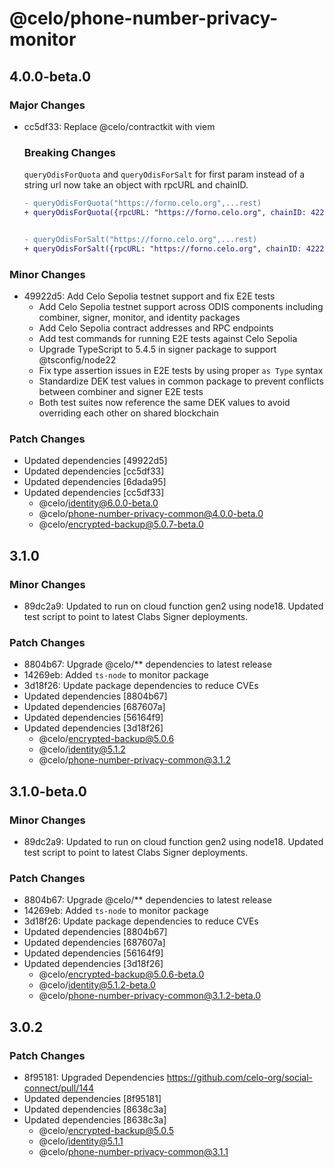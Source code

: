 # @celo/phone-number-privacy-monitor

## 4.0.0-beta.0

### Major Changes

- cc5df33: Replace @celo/contractkit with viem

  ### Breaking Changes

  `queryOdisForQuota` and `queryOdisForSalt` for first param instead of a string url now take an object with rpcURL and chainID.

  ```diff
  - queryOdisForQuota("https://forno.celo.org",...rest)
  + queryOdisForQuota({rpcURL: "https://forno.celo.org", chainID: 42220},...rest)


  - queryOdisForSalt("https://forno.celo.org",...rest)
  + queryOdisForSalt({rpcURL: "https://forno.celo.org", chainID: 42220},...rest)
  ```

### Minor Changes

- 49922d5: Add Celo Sepolia testnet support and fix E2E tests
  - Add Celo Sepolia testnet support across ODIS components including combiner, signer, monitor, and identity packages
  - Add Celo Sepolia contract addresses and RPC endpoints
  - Add test commands for running E2E tests against Celo Sepolia
  - Upgrade TypeScript to 5.4.5 in signer package to support @tsconfig/node22
  - Fix type assertion issues in E2E tests by using proper `as Type` syntax
  - Standardize DEK test values in common package to prevent conflicts between combiner and signer E2E tests
  - Both test suites now reference the same DEK values to avoid overriding each other on shared blockchain

### Patch Changes

- Updated dependencies [49922d5]
- Updated dependencies [cc5df33]
- Updated dependencies [6dada95]
- Updated dependencies [cc5df33]
  - @celo/identity@6.0.0-beta.0
  - @celo/phone-number-privacy-common@4.0.0-beta.0
  - @celo/encrypted-backup@5.0.7-beta.0

## 3.1.0

### Minor Changes

- 89dc2a9: Updated to run on cloud function gen2 using node18. Updated test script to point to latest Clabs Signer deployments.

### Patch Changes

- 8804b67: Upgrade @celo/\*\* dependencies to latest release
- 14269eb: Added `ts-node` to monitor package
- 3d18f26: Update package dependencies to reduce CVEs
- Updated dependencies [8804b67]
- Updated dependencies [687607a]
- Updated dependencies [56164f9]
- Updated dependencies [3d18f26]
  - @celo/encrypted-backup@5.0.6
  - @celo/identity@5.1.2
  - @celo/phone-number-privacy-common@3.1.2

## 3.1.0-beta.0

### Minor Changes

- 89dc2a9: Updated to run on cloud function gen2 using node18. Updated test script to point to latest Clabs Signer deployments.

### Patch Changes

- 8804b67: Upgrade @celo/\*\* dependencies to latest release
- 14269eb: Added `ts-node` to monitor package
- 3d18f26: Update package dependencies to reduce CVEs
- Updated dependencies [8804b67]
- Updated dependencies [687607a]
- Updated dependencies [56164f9]
- Updated dependencies [3d18f26]
  - @celo/encrypted-backup@5.0.6-beta.0
  - @celo/identity@5.1.2-beta.0
  - @celo/phone-number-privacy-common@3.1.2-beta.0

## 3.0.2

### Patch Changes

- 8f95181: Upgraded Dependencies https://github.com/celo-org/social-connect/pull/144
- Updated dependencies [8f95181]
- Updated dependencies [8638c3a]
- Updated dependencies [8638c3a]
  - @celo/encrypted-backup@5.0.5
  - @celo/identity@5.1.1
  - @celo/phone-number-privacy-common@3.1.1
